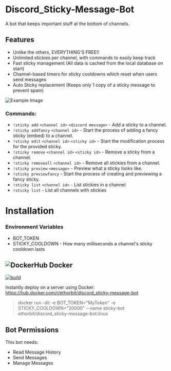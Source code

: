 # Discord_Sticky-Message-Bot
A bot that keeps important stuff at the bottom of channels.

## Features
* Unlike the others, EVERYTHING'S FREE!!
* Unlimited stickies per channel, with commands to easily keep track
* Fast sticky management (All data is cached from the local database on start)
* Channel-based timers for sticky cooldowns which reset when users send messages
* Auto Sticky replacement (Keeps only 1 copy of a sticky message to prevent spam)

![Example Image](https://i.imgur.com/2RUZb2q.png)

### Commands:
* `!sticky add` `<channel id>` `<discord message>` - Add a sticky to a channel.
* `!sticky addfancy` `<channel id>` - Start the process of adding a fancy sticky (embed) to a channel.
* `!sticky edit` `<channel id>` `<sticky id>` - Start the modification process for the provided sticky.
* `!sticky remove` `<channel id>` `<sticky id>` - Remove a sticky from a channel.
* `!sticky removeall` `<channel id>` - Remove all stickies from a channel.
* `!sticky preview` `<message>` - Preview what a sticky looks like.
* `!sticky previewfancy` - Start the process of creating and previewing a fancy sticky.
* `!sticky list` `<channel id>` - List stickies in a channel
* `!sticky list` - List all channels with stickies
    
# Installation
### Environment Variables
* BOT_TOKEN
* STICKY_COOLDOWN - How many milliseconds a channel's sticky cooldown lasts

## ![DockerHub](https://i.imgur.com/tItmtNW.png) Docker
[![build](https://github.com/Ethorbit/Discord_Sticky-Message-Bot/actions/workflows/docker-image.yml/badge.svg)](https://github.com/Ethorbit/Discord_Sticky-Message-Bot/actions/workflows/docker-image.yml)

Instantly deploy on a server using Docker: https://hub.docker.com/r/ethorbit/discord_sticky-message-bot
> docker run -dit -e BOT_TOKEN="MyToken" -e STICKY_COOLDOWN="20000" --name sticky-bot ethorbit/discord_sticky-message-bot:linux



## Bot Permissions
This bot needs:
* Read Message History
* Send Messages
* Manage Messages
